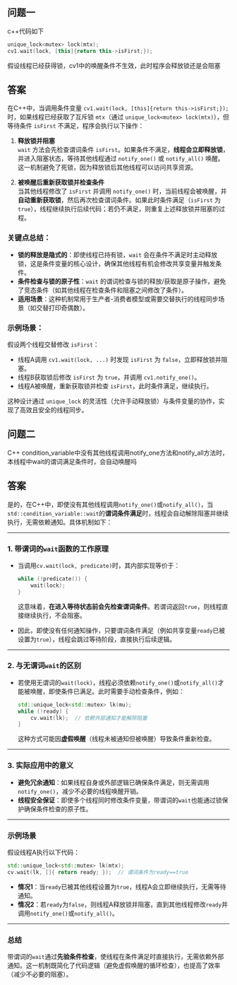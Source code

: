 ## 问题一
c++代码如下
```cpp
unique_lock<mutex> lock(mtx);
cv1.wait(lock, [this]{return this->isFirst;});
```
假设线程已经获得锁，cv1中的唤醒条件不生效，此时程序会释放锁还是会阻塞

## 答案
在C++中，当调用条件变量 `cv1.wait(lock, [this]{return this->isFirst;});` 时，如果线程已经获取了互斥锁 `mtx`（通过 `unique_lock<mutex> lock(mtx)`），但等待条件 `isFirst` 不满足，程序会执行以下操作：

1. **释放锁并阻塞**  
   `wait` 方法会先检查谓词条件 `isFirst`。如果条件不满足，**线程会立即释放锁**，并进入阻塞状态，等待其他线程通过 `notify_one()` 或 `notify_all()` 唤醒。这一机制避免了死锁，因为释放锁后其他线程可以访问共享资源。

2. **被唤醒后重新获取锁并检查条件**  
   当其他线程修改了 `isFirst` 并调用 `notify_one()` 时，当前线程会被唤醒，并**自动重新获取锁**，然后再次检查谓词条件。如果此时条件满足（`isFirst` 为 `true`），线程继续执行后续代码；若仍不满足，则重复上述释放锁并阻塞的过程。

### 关键点总结：
- **锁的释放是隐式的**：即使线程已持有锁，`wait` 会在条件不满足时主动释放锁，这是条件变量的核心设计，确保其他线程有机会修改共享变量并触发条件。
- **条件检查与锁的原子性**：`wait` 的谓词检查与锁的释放/获取是原子操作，避免了竞态条件（如其他线程在检查条件和阻塞之间修改了条件）。
- **适用场景**：这种机制常用于生产者-消费者模型或需要交替执行的线程同步场景（如交替打印奇偶数）。

### 示例场景：
假设两个线程交替修改 `isFirst`：
- 线程A调用 `cv1.wait(lock, ...)` 时发现 `isFirst` 为 `false`，立即释放锁并阻塞。
- 线程B获取锁后修改 `isFirst` 为 `true`，并调用 `cv1.notify_one()`。
- 线程A被唤醒，重新获取锁并检查 `isFirst`，此时条件满足，继续执行。

这种设计通过 `unique_lock` 的灵活性（允许手动释放锁）与条件变量的协作，实现了高效且安全的线程同步。


## 问题二
C++ condition_variable中没有其他线程调用notify_one方法和notify_all方法时，本线程中wait的谓词满足条件时，会自动唤醒吗

## 答案
是的，在C++中，即使没有其他线程调用`notify_one()`或`notify_all()`，当`std::condition_variable::wait`的**谓词条件满足**时，线程会自动解除阻塞并继续执行，无需依赖通知。具体机制如下：

---

### 1. **带谓词的`wait`函数的工作原理**
   - 当调用`cv.wait(lock, predicate)`时，其内部实现等价于：
     ```cpp
     while (!predicate()) {
         wait(lock);
     }
     ```
     这意味着，**在进入等待状态前会先检查谓词条件**。若谓词返回`true`，则线程直接继续执行，不会阻塞。

   - 因此，即使没有任何通知操作，只要谓词条件满足（例如共享变量`ready`已被设置为`true`），线程会跳过等待阶段，直接执行后续逻辑。

---

### 2. **与无谓词`wait`的区别**
   - 若使用无谓词的`wait(lock)`，线程必须依赖`notify_one()`或`notify_all()`才能被唤醒，即使条件已满足。此时需要手动检查条件，例如：
     ```cpp
     std::unique_lock<std::mutex> lk(mu);
     while (!ready) {
         cv.wait(lk);  // 依赖外部通知才能解除阻塞
     }
     ```
     这种方式可能因**虚假唤醒**（线程未被通知但被唤醒）导致条件重新检查。

---

### 3. **实际应用中的意义**
   - **避免冗余通知**：如果线程自身或外部逻辑已确保条件满足，则无需调用`notify_one()`，减少不必要的线程唤醒开销。
   - **线程安全保证**：即使多个线程同时修改条件变量，带谓词的`wait`也能通过锁保护确保条件检查的原子性。

---

### 示例场景
假设线程A执行以下代码：
```cpp
std::unique_lock<std::mutex> lk(mtx);
cv.wait(lk, []{ return ready; });  // 谓词条件为ready==true
```
- **情况1**：当`ready`已被其他线程设置为`true`，线程A会立即继续执行，无需等待通知。
- **情况2**：若`ready`为`false`，则线程A释放锁并阻塞，直到其他线程修改`ready`并调用`notify_one()`或`notify_all()`。

---

### 总结
带谓词的`wait`通过**先验条件检查**，使线程在条件满足时直接执行，无需依赖外部通知。这一机制既简化了代码逻辑（避免虚假唤醒的循环检查），也提高了效率（减少不必要的阻塞）。
